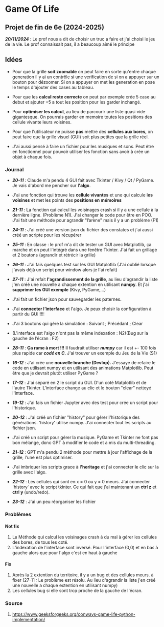 # Game Of Life

## Projet de fin de 6e (2024-2025)
***20/11/2024*** : Le prof nous a dit de choisir un truc a faire et j'ai choisi le jeu de la vie. Le prof connaissait pas, il a beaucoup aimé le principe


## Idées
- Pour que la grille **soit zoomable** on peut faire en sorte qu'entre chaque generation il y ai un contrôle si une verification de si on a appuyer sur un bouton pour dézoomer.
    Si on a appuyer on met les generation en pose le temps d'ajouter des cases au tableau.

- Pour que les **calcul reste correcte** on peut par exemple crée 5 case au debut et ajouter +5 a tout les position pour les garder inchangé.

- Pour **optimiser les calcul**, au lieu de parcourir une liste quasi vide gigantesque. On pourrais garder en memoire toutes les positions des cellule vivante leurs voisines.

- Pour que l'utilisateur ne puisse **pas** mettre des **cellules aux bores**, on peut faire que la grille visuel (GUI) soit plus petites que la grille réel.

-  J'ai aussi pensé à faire un fichier pour les musiques et sons. Peut être en fonctionnel pour pouvoir utiliser les fonction sans avoir à crée un objet à chaque fois.

### Journal
- ***20-11*** : Claude m'a pendu 4 GUI fait avec Tkinter / Kivy / Qt / PyGame. Je vais d'abord me pencher sur **l'algo**.
- J'ai une fonction qui trouve les **cellule vivantes** et une qui calcule **les voisines** et met les points des **positions en mémoires**

- ***21-11*** : La fonction qui calcul les voisinages crash si il y a une cellule à la dernière ligne. (Problème N1). J'ai changer le code pour être en POO. J'ai fait une méthode pour agrandir "l’arène" mais il y a un problème (F1)

- ***24-11*** : J'ai créé une version json du fichier des constates et j'ai aussi créé un scripte pour les récupérer

- ***25-11*** : En classe : le prof m'a dit de tester un GUI avec Matplotlib, ça marche et on peut l'intégré dans une fenêtre Tkinter. J'ai fait un grillage et 2 boutons (agrandir et rétrécir la grille)

- ***26-11*** : J'ai fais quelques test sur les GUI Matplotlib (J'ai oublié lorsque j'avais déjà un script pour window alors je l'ai refait)

- ***27-11*** : J'ai refait **l'agrandissement de la grille**, au lieu d'agrandir la liste j'en créé une nouvelle a chaque extention en utilisant **numpy**. Et j'ai **supprimer les GUI exemple** (Kivy, PyGame,...)
- J'ai fait un fichier json pour sauvegarder les paternes.
- J'ai **connecter l’interface** et l'algo. Je peux choisir la configuration à partir du GUI !!!!
- J'ai 3 boutons qui gère la simulation :  Suivant ; Précédant ; Clear
- (L'interface est l'algo n'ont pas la même indexation : N2)(Bug sur la gauche de l’écran : F2)

- ***28-11*** : **Ça rame à mort !!!** Il faudrait utiliser ***numpy*** car il est +- 100 fois plus rapide car ***codé en C***. J'ai trouver un exemple du Jeu de la Vie (S1)

- ***16-12*** : J'ai crée une **nouvelle branche (Devlop).** J'essaye de refaire le code en utilisant numpy et en utilisant des animations Matplotlib. Peut être que je devrait plutôt utiliser PyGame ?

- ***17-12*** : J'ai séparé en 2 le script du GUI. D'un coté Matplotlib et de l'autre Tkinter. L'interface change au clic et le bouton "clear" nettoyé l'interface.

- ***19-12*** : J'ai fais un fichier Jupyter avec des test pour crée un script pour l'historique.

- ***20-12*** : J'ai créé un fichier "history" pour gérer l'historique des générations. 'history' utilise numpy. J'ai connecter tout les scripts au fichier json.
- J'ai créé un script pour gérer la musique. PyGame et Tkinter ne font pas bon mélange, donc GPT à modifier le code et a mis du multi-threading.

- ***21-12*** : GPT m'a pendu 2 méthode pour mettre à jour l'affichage de la grille, l'une est plus optimiser.
- J'ai imbriquer les scripts grace à **l'heritage** et j'ai connecter le clic sur la grille avec l'algo.

- ***22-12*** : Les cellules qui sont en x = 0 ou y = 0 meurs. J'ai connecter 'history' avec le script tkinter. Ce qui fait que j'ai maintenant un **ctrl z** et **ctrl y** (undo/redo).

- ***23-12*** : J'ai un peu réorganiser les fichier

### Problèmes
#### Not fix
1. La Méthode qui calcul les voisinages crash à du mal à gérer les cellules des bores, de tous les coté.
2. L’indexation de l'interface sont inversé. Pour l'interface (0,0) et en bas à gauche alors que pour l'algo c'est en haut à gauche

#### Fix
1. Après la 2 extention du territoire, il y a un bug et des cellules meurs. à fixer (27-11 : Le problème est résolu. Au lieu d'agrandir la liste j'en créé une nouvelle a chaque extention en utilisant numpy)
2. Les cellules bug si elle sont trop proche de la gauche de l'écran.


### Source
1. https://www.geeksforgeeks.org/conways-game-life-python-implementation/